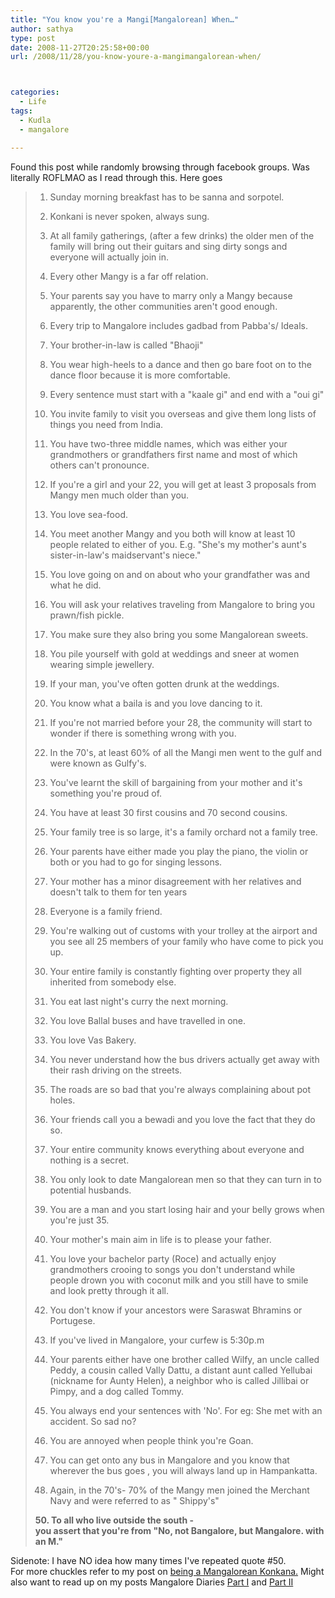```yaml
---
title: "You know you're a Mangi[Mangalorean] When…"
author: sathya
type: post
date: 2008-11-27T20:25:58+00:00
url: /2008/11/28/you-know-youre-a-mangimangalorean-when/



categories:
  - Life
tags:
  - Kudla
  - mangalore

---
```

Found this post while randomly browsing through facebook groups. Was literally ROFLMAO as I read through this. Here goes

> 1. Sunday morning breakfast has to be sanna and sorpotel.
> 
> 2. Konkani is never spoken, always sung.
> 
> 3. At all family gatherings, (after a few drinks) the older men of the family will bring out their guitars and sing dirty songs and everyone will actually join in.
> 
> 4. Every other Mangy is a far off relation.
> 
> <!--more-->
> 
> 5. Your parents say you have to marry only a Mangy because apparently, the other communities aren't good enough.
> 
> 6. Every trip to Mangalore includes gadbad from Pabba's/ Ideals.
> 
> 7. Your brother-in-law is called "Bhaoji"
> 
> 8. You wear high-heels to a dance and then go bare foot on to the dance floor because it is more comfortable.
> 
> 9. Every sentence must start with a "kaale gi" and end with a "oui gi"
> 
> 10. You invite family to visit you overseas and give them long lists of things you need from India.
> 
> 11. You have two-three middle names, which was either your grandmothers or grandfathers first name and most of which others can't pronounce.
> 
> 12. If you're a girl and your 22, you will get at least 3 proposals from Mangy men much older than you.
> 
> 13. You love sea-food.
> 
> 14. You meet another Mangy and you both will know at least 10 people related to either of you. E.g. "She's my mother's aunt's sister-in-law's maidservant's niece."
> 
> 15. You love going on and on about who your grandfather was and what he did.
> 
> 16. You will ask your relatives traveling from Mangalore to bring you prawn/fish pickle.
> 
> 17. You make sure they also bring you some Mangalorean sweets.
> 
> 18. You pile yourself with gold at weddings and sneer at women wearing simple jewellery.
> 
> 19. If your man, you've often gotten drunk at the weddings.
> 
> 20. You know what a baila is and you love dancing to it.
> 
> 21. If you're not married before your 28, the community will start to wonder if there is something wrong with you.
> 
> 22. In the 70's, at least 60% of all the Mangi men went to the gulf and were known as Gulfy's.
> 
> 23. You've learnt the skill of bargaining from your mother and it's something you're proud of.
> 
> 24. You have at least 30 first cousins and 70 second cousins.
> 
> 25. Your family tree is so large, it's a family orchard not a family tree.
> 
> 26. Your parents have either made you play the piano, the violin or both or you had to go for singing lessons.
> 
> 27. Your mother has a minor disagreement with her relatives and doesn't talk to them for ten years
> 
> 28. Everyone is a family friend.
> 
> 29. You're walking out of customs with your trolley at the airport and you see all 25 members of your family who have come to pick you up.
> 
> 30. Your entire family is constantly fighting over property they all inherited from somebody else.
> 
> 31. You eat last night's curry the next morning.
> 
> 32. You love Ballal buses and have travelled in one.
> 
> 33. You love Vas Bakery.
> 
> 34. You never understand how the bus drivers actually get away with their rash driving on the streets.
> 
> 35. The roads are so bad that you're always complaining about pot holes.
> 
> 36. Your friends call you a bewadi and you love the fact that they do so.
> 
> 37. Your entire community knows everything about everyone and nothing is a secret.
> 
> 38. You only look to date Mangalorean men so that they can turn in to potential husbands.
> 
> 39. You are a man and you start losing hair and your belly grows when you're just 35.
> 
> 40. Your mother's main aim in life is to please your father.
> 
> 41. You love your bachelor party (Roce) and actually enjoy grandmothers crooing to songs you don't understand while people drown you with coconut milk and you still have to smile and look pretty through it all.
> 
> 42. You don't know if your ancestors were Saraswat Bhramins or Portugese.
> 
> 43. If you've lived in Mangalore, your curfew is 5:30p.m
> 
> 44. Your parents either have one brother called Wilfy, an uncle called Peddy, a cousin called Vally Dattu, a distant aunt called Yellubai (nickname for Aunty Helen), a neighbor who is called Jillibai or Pimpy, and a dog called Tommy.
> 
> 45. You always end your sentences with 'No'. For eg: She met with an accident. So sad no?
> 
> 46. You are annoyed when people think you're Goan.
> 
> 48. You can get onto any bus in Mangalore and you know that wherever the bus goes , you will always land up in Hampankatta.
> 
> 49. Again, in the 70's- 70% of the Mangy men joined the Merchant Navy and were referred to as " Shippy's"
> 
> **50. To all who live outside the south -  
> you assert that you're from "No, not Bangalore, but Mangalore. with an M."** 

Sidenote: I have NO idea how many times I've repeated quote #50.  
For more chuckles refer to my post on [being a Mangalorean Konkana.][1] Might also want to read up on my posts Mangalore Diaries [Part I][2] and [Part II][3]

 [1]: https://sathyabh.at/2008/08/07/for-all-you-mangalore-konkanas-and-non-konkanas-here%e2%80%99s-what-it%e2%80%99s-like-to-be-a-konkana/
 [2]: https://sathyabh.at/2008/08/18/mangalore-diaries-part-i/
 [3]: https://sathyabh.at/2008/08/21/mangalore-diaries-part-ii/
